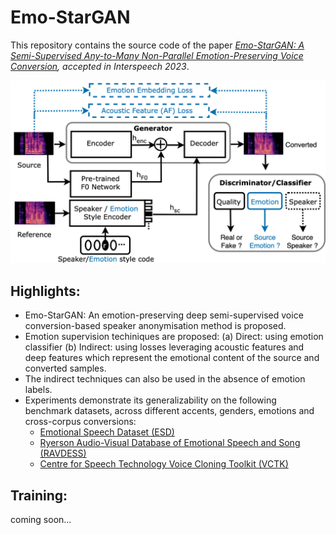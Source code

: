 # Emo-StarGAN 

This repository contains the source code of the paper *[Emo-StarGAN: A Semi-Supervised Any-to-Many Non-Parallel Emotion-Preserving Voice Conversion](https://www.researchgate.net/publication/373161292_Emo-StarGAN_A_Semi-Supervised_Any-to-Many_Non-Parallel_Emotion-Preserving_Voice_Conversion), accepted in Interspeech 2023*.

![Concept of our method. For details we refer to our paper at .....](emo-stargan.png)

## Highlights:
- Emo-StarGAN: An emotion-preserving deep semi-supervised voice conversion-based speaker anonymisation method is proposed.
- Emotion supervision techiniques are proposed: (a) Direct: using emotion classifier (b) Indirect: using losses leveraging acoustic features and deep features which represent the emotional content of the source and converted samples.
- The indirect techniques can also be used in the absence of emotion labels.
- Experiments demonstrate its generalizability on the following benchmark datasets, across different accents, genders, emotions and cross-corpus conversions:
  - [Emotional Speech Dataset (ESD)](https://hltsingapore.github.io/ESD/)
  - [Ryerson Audio-Visual Database of Emotional Speech and Song (RAVDESS)](https://www.kaggle.com/datasets/uwrfkaggler/ravdess-emotional-speech-audio)
  - [Centre for Speech Technology Voice Cloning Toolkit (VCTK)](https://datashare.ed.ac.uk/handle/10283/2950)

## Training:
coming soon...

